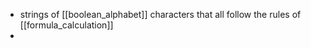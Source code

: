 - strings of [[boolean_alphabet]] characters that all follow the rules of [[formula_calculation]]
- 